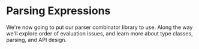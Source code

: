 # Parsing Expressions

We're now going to put our parser combinator library to use. Along the way we'll explore order of evaluation issues, and learn more about type classes, parsing, and API design.
